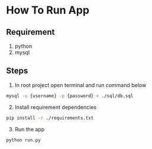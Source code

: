 # How To Run App

## Requirement

1. python
2. mysql

## Steps

1. In root project open terminal and run command below

```bash
mysql -u {username} -p {password} < ./sql/db.sql
```

2. Install requirement dependencies

```bash
pip install -r ./requirements.txt
```

3. Run the app

```bash
python run.py
```
